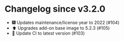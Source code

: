 # Changelog since v3.2.0
- 🎆 Updates maintenance/license year to 2022 (#104) 
- ⬆️ Upgrades add-on base image to 5.2.3 (#105) 
- 🚀 Update CI to latest version (#103) 
